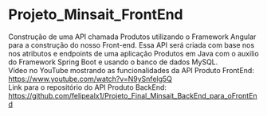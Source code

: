 # Projeto_Minsait_FrontEnd
Construção de uma API chamada Produtos utilizando o Framework Angular para a construção do nosso Front-end. Essa API será criada com base nos nos atributos e endpoints de uma aplicação Produtos em Java com o auxilio do Framework Spring Boot e usando o banco de dados MySQL.<br>
Vídeo no YouTube mostrando as funcionalidades da API Produto FrontEnd: https://www.youtube.com/watch?v=N9ySnfelg5Q<br>
Link para o repositório do API Produto BackEnd: https://github.com/felipealx1/Projeto_Final_Minsait_BackEnd_para_oFrontEnd

